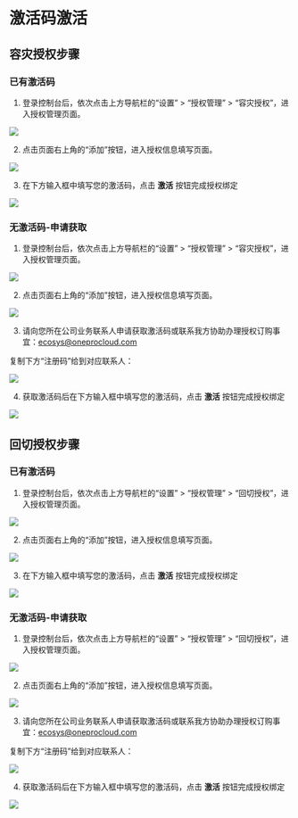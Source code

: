 # **激活码激活**

## **容灾授权步骤**

### **已有激活码**

1. 登录控制台后，依次点击上方导航栏的“设置” > “授权管理” > “容灾授权”，进入授权管理页面。

![](./images/activationcodeactivation-disasterresilienceauthorizationsteps-1.png)

2. 点击页面右上角的“添加”按钮，进入授权信息填写页面。

![](./images/activationcodeactivation-disasterresilienceauthorizationsteps-2.png)

3. 在下方输入框中填写您的激活码，点击 **激活** 按钮完成授权绑定

![](./images/activationcodeactivation-disasterresilienceauthorizationsteps-3.png)

### **无激活码-申请获取**

1. 登录控制台后，依次点击上方导航栏的“设置” > “授权管理” > “容灾授权”，进入授权管理页面。

![](./images/activationcodeactivation-disasterresilienceauthorizationsteps-4.png)

2. 点击页面右上角的“添加”按钮，进入授权信息填写页面。

![](./images/activationcodeactivation-disasterresilienceauthorizationsteps-5.png)

3. 请向您所在公司业务联系人申请获取激活码或联系我方协助办理授权订购事宜：ecosys@oneprocloud.com

复制下方“注册码”给到对应联系人：

![](./images/activationcodeactivation-disasterresilienceauthorizationsteps-6.png)

4. 获取激活码后在下方输入框中填写您的激活码，点击 **激活** 按钮完成授权绑定

![](./images/activationcodeactivation-disasterresilienceauthorizationsteps-7.png)



## **回切授权步骤**

### **已有激活码**

1. 登录控制台后，依次点击上方导航栏的“设置” > “授权管理” > “回切授权”，进入授权管理页面。

![](./images/activationcodeactivation-returnauthorizationsteps-1.png)

2. 点击页面右上角的“添加”按钮，进入授权信息填写页面。

![](./images/activationcodeactivation-returnauthorizationsteps-2.png)

3. 在下方输入框中填写您的激活码，点击 **激活** 按钮完成授权绑定

![](./images/activationcodeactivation-returnauthorizationsteps-3.png)

### **无激活码-申请获取**

1. 登录控制台后，依次点击上方导航栏的“设置” > “授权管理” > “回切授权”，进入授权管理页面。

![](./images/activationcodeactivation-returnauthorizationsteps-4.png)

2. 点击页面右上角的“添加”按钮，进入授权信息填写页面。

![](./images/activationcodeactivation-returnauthorizationsteps-5.png)

3. 请向您所在公司业务联系人申请获取激活码或联系我方协助办理授权订购事宜：ecosys@oneprocloud.com

复制下方“注册码”给到对应联系人：

![](./images/activationcodeactivation-returnauthorizationsteps-6.png)

4. 获取激活码后在下方输入框中填写您的激活码，点击 **激活** 按钮完成授权绑定

![](./images/activationcodeactivation-returnauthorizationsteps-7.png)

